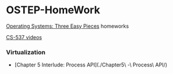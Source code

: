 # OSTEP-HomeWork

[Operating Systems: Three Easy Pieces](http://pages.cs.wisc.edu/~remzi/OSTEP) homeworks

[CS-537 videos](http://pages.cs.wisc.edu/~remzi/Classes/537/Spring2018/Discussion/videos.html)

### Virtualization
- [Chapter 5 Interlude: Process API](./Chapter5\ -\ Process\ API/)